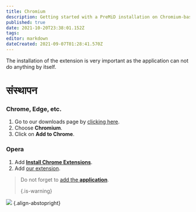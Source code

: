 ```yaml
---
title: Chromium
description: Getting started with a PreMiD installation on Chromium-based browsers
published: true
date: 2021-10-20T23:38:01.152Z
tags: 
editor: markdown
dateCreated: 2021-09-07T01:28:41.570Z
---
```


The installation of the extension is very important as the application can not do anything by itself.

# संस्थापन
### Chrome, Edge, etc.
1. Go to our downloads page by [clicking here](https://premid.app/downloads).
2. Choose **Chromium**.
3. Click on **Add to Chrome**.

### Opera
1. Add **[Install Chrome Extensions](https://addons.opera.com/en/extensions/details/install-chrome-extensions/)**.
2. Add [our extension](https://premid.app/downloads).

> Do not forget to [add the **application**](/install). 
> 
> {.is-warning}

![](https://img.icons8.com/color/2x/chrome.png) {.align-abstopright}